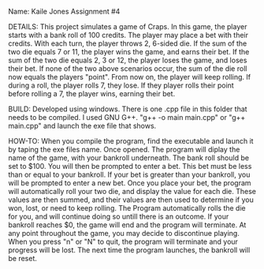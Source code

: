 Name: Kaile Jones
Assignment #4

DETAILS:
This project simulates a game of Craps. In this game, the player starts with a bank roll of 100 credits.
The player may place a bet with their credits. With each turn, the player throws 2, 6-sided die. 
If the sum of the two die equals 7 or 11, the player wins the game, and earns their bet.
If the sum of the two die equals 2, 3 or 12, the player loses the game, and loses their bet.
If none of the two above scenarios occur, the sum of the die roll now equals the players "point".
From now on, the player will keep rolling. If during a roll, the player rolls 7, they lose. 
If they player rolls their point before rolling a 7, the player wins, earning their bet.

BUILD:
Developed using windows.
There is one .cpp file in this folder that needs to be compiled.
I used GNU G++.
    "g++ -o main main.cpp" or "g++ main.cpp" and launch the exe file that shows.

HOW-TO:
When you compile the program, find the executable and launch it by taping the exe files name.
Once opened. The program will diplay the name of the game, with your bankroll underneath. 
The bank roll should be set to $100.
You will then be prompted to enter a bet. This bet must be less than or equal to your bankroll.
If your bet is greater than your bankroll, you will be prompted to enter a new bet.
Once you place your bet, the program will automatically roll your two die, and display 
the value for each die. These values are then summed, and their values are then used to 
determine if you won, lost, or need to keep rolling. The Program automatically rolls the die for you,
and will continue doing so untill there is an outcome. If your bankroll reaches $0, the game will 
end and the program will terminate. 
At any point throughout the game, you may decide to discontinue playing. When you press "n" or "N" to
quit, the program will terminate and your progress will be lost. The next time the program launches,
the bankroll will be reset.
